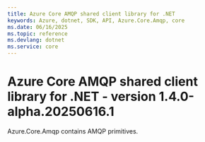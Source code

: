 ```yaml
---
title: Azure Core AMQP shared client library for .NET
keywords: Azure, dotnet, SDK, API, Azure.Core.Amqp, core
ms.date: 06/16/2025
ms.topic: reference
ms.devlang: dotnet
ms.service: core
---
```

# Azure Core AMQP shared client library for .NET - version 1.4.0-alpha.20250616.1 


Azure.Core.Amqp contains AMQP primitives. 

